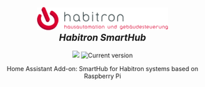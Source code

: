 <h2 align="center">
  <a href="https://habitron.de"><img src="./logo.png" alt="Habitron logotype" width="300"></a>
  <br>
  <i>Habitron SmartHub</i>
  <br>
</h2>

<p align="center">
  <a href="https://github.com/custom-components/hacs"><img src="https://img.shields.io/badge/HomeAssistant-Addon-green.svg"></a>
  <img src="https://img.shields.io/github/v/release/dneprojects/Habitron_SmartHub" alt="Current version">
</p>
<p align="center">Home Assistant Add-on: SmartHub for Habitron systems based on Raspberry Pi</p>
